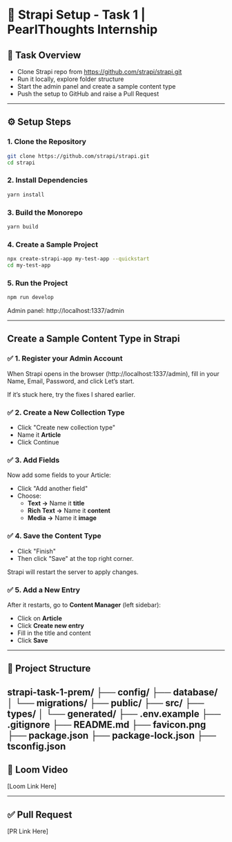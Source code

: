 
# 🚀 Strapi Setup - Task 1 | PearlThoughts Internship

## 📌 Task Overview
- Clone Strapi repo from https://github.com/strapi/strapi.git
- Run it locally, explore folder structure
- Start the admin panel and create a sample content type
- Push the setup to GitHub and raise a Pull Request

---

## ⚙️ Setup Steps

### 1. Clone the Repository
```bash
git clone https://github.com/strapi/strapi.git
cd strapi
```

### 2. Install Dependencies
```bash
yarn install
```

### 3. Build the Monorepo
```bash
yarn build
```

### 4. Create a Sample Project
```bash
npx create-strapi-app my-test-app --quickstart
cd my-test-app
```

### 5. Run the Project
```bash
npm run develop
```

Admin panel: http://localhost:1337/admin

---

## Create a Sample Content Type in Strapi

### ✅ 1. Register your Admin Account
When Strapi opens in the browser (http://localhost:1337/admin), fill in your Name, Email, Password, and click Let’s start.

If it’s stuck here, try the fixes I shared earlier.

### ✅ 2. Create a New Collection Type
- Click "Create new collection type"
- Name it **Article**
- Click Continue

### ✅ 3. Add Fields
Now add some fields to your Article:
- Click "Add another field"
- Choose:
  - **Text →** Name it **title**
  - **Rich Text →** Name it **content**
  - **Media →** Name it **image**

### ✅ 4. Save the Content Type
- Click "Finish"
- Then click "Save" at the top right corner.

Strapi will restart the server to apply changes.

### ✅ 5. Add a New Entry
After it restarts, go to **Content Manager** (left sidebar):
- Click on **Article**
- Click **Create new entry**
- Fill in the title and content
- Click **Save**

---

## 📁 Project Structure
strapi-task-1-prem/ ├── config/ ├── database/ │ └── migrations/ ├── public/ ├── src/ ├── types/ │ └── generated/ ├── .env.example ├── .gitignore ├── README.md ├── favicon.png ├── package.json ├── package-lock.json ├── tsconfig.json
---





## 🎥 Loom Video
[Loom Link Here]

---

## ✅ Pull Request
[PR Link Here]
